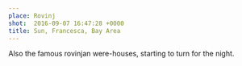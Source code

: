 ```yaml
---
place: Rovinj
shot:  2016-09-07 16:47:28 +0000
title: Sun, Francesca, Bay Area
---
```


Also the famous rovinjan were-houses, starting to turn for the night.
